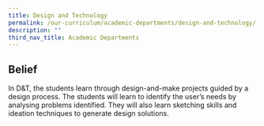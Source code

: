 ```yaml
---
title: Design and Technology
permalink: /our-curriculum/academic-departments/design-and-technology/
description: ""
third_nav_title: Academic Departments
---
```

Belief
------------------
In D&T, the students learn through design-and-make projects guided by a design process. The students will learn to identify the user’s needs by analysing problems identified. They will also learn sketching skills and ideation techniques to generate design solutions.